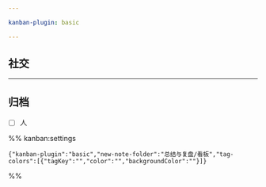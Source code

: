 ```yaml
---

kanban-plugin: basic

---
```


## 社交



***

## 归档

- [ ] 人

%% kanban:settings
```
{"kanban-plugin":"basic","new-note-folder":"总结与复盘/看板","tag-colors":[{"tagKey":"","color":"","backgroundColor":""}]}
```
%%